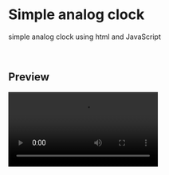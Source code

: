 <h1>Simple analog clock</h1>
<p>simple analog clock using html and JavaScript</p><br>
<h2>Preview</h2>
<video controls src="Document - Google Chrome 2024-02-27 09-29-48.mp4" title="Title"></video>